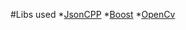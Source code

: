 #Libs used
*[JsonCPP](http://jsoncpp.sourceforge.net/)
*[Boost](http://www.boost.org/)
*[OpenCv](http://opencv.org/)
